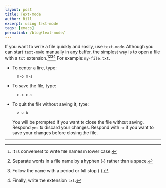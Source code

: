 ```yaml
---
layout: post
title: Text-mode
author: Rill
excerpt: using text-mode
tags: [emacs]
permalink: /blog/text-mode/
---
```


If you want to write a file quickly and easily, use `text-mode`.
Although you can start `text-mod`e manually in any buffer, the
simplest way is to open a file with a `txt` extension.[^1][^2][^3][^4]
For example: `my-file.txt`.

* To center a line, type:

        m-o m-s
	
* To save the file, type:

        c-x c-s
	
* To quit the file without saving it, type:
	
        c-x k
		
	You will be prompted if you want to close the file without saving.
	Respond `yes` to discard your changes. Respond with `no` if you want
	to save your changes before closing the file.

-------------------------------------------------------------------------------

[^1]: It is convenient to write file names in lower case.

[^2]: Separate words in a file name by a hyphen (-) rather than a space.

[^3]: Follow the name with a period or full stop (.).

[^4]: Finally, write the extension `txt`.
